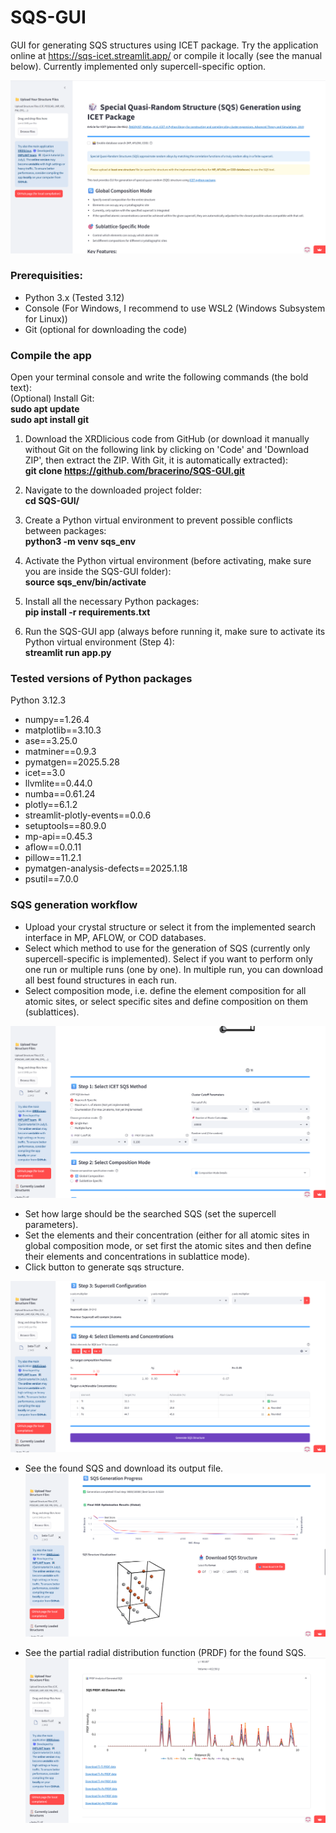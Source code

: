 # SQS-GUI
GUI for generating SQS structures using ICET package. Try the application online at https://sqs-icet.streamlit.app/ or compile it locally (see the manual below). 
Currently implemented only supercell-specific option. 

![SQS initial page](SQS_Illu/sqs_1.png)

### **Prerequisities**: 
- Python 3.x (Tested 3.12)
- Console (For Windows, I recommend to use WSL2 (Windows Subsystem for Linux))
- Git (optional for downloading the code)


### **Compile the app**  
Open your terminal console and write the following commands (the bold text):  
(Optional) Install Git:  
      **sudo apt update**  
      **sudo apt install git**    
      
1) Download the XRDlicious code from GitHub (or download it manually without Git on the following link by clicking on 'Code' and 'Download ZIP', then extract the ZIP. With Git, it is automatically extracted):  
      **git clone https://github.com/bracerino/SQS-GUI.git**

2) Navigate to the downloaded project folder:  
      **cd SQS-GUI/**

3) Create a Python virtual environment to prevent possible conflicts between packages:  
      **python3 -m venv sqs_env**

4) Activate the Python virtual environment (before activating, make sure you are inside the SQS-GUI folder):  
      **source sqs_env/bin/activate**
   
5) Install all the necessary Python packages:  
      **pip install -r requirements.txt**

6) Run the SQS-GUI app (always before running it, make sure to activate its Python virtual environment (Step 4):  
      **streamlit run app.py**


### **Tested versions of Python packages**
Python 3.12.3  

- numpy==1.26.4  
- matplotlib==3.10.3  
- ase==3.25.0  
- matminer==0.9.3  
- pymatgen==2025.5.28
- icet==3.0
- llvmlite==0.44.0
- numba==0.61.24 
- plotly==6.1.2  
- streamlit-plotly-events==0.0.6  
- setuptools==80.9.0  
- mp-api==0.45.3  
- aflow==0.0.11  
- pillow==11.2.1  
- pymatgen-analysis-defects==2025.1.18
- psutil==7.0.0  

### SQS generation workflow 
- Upload your crystal structure or select it from the implemented search interface in MP, AFLOW, or COD databases.
- Select which method to use for the generation of SQS (currently only supercell-specific is implemented). Select if you want to perform only one run or multiple runs (one by one). In multiple run, you can download all best found structures in each run.
- Select composition mode, i.e. define the element composition for all atomic sites, or select specific sites and define composition on them (sublattices).

![Select SQS method and composition mode.](SQS_Illu/sqs_2.png)

- Set how large should be the searched SQS (set the supercell parameters).
- Set the elements and their concentration (either for all atomic sites in global composition mode, or set first the atomic sites and then define their elements and concentrations in sublattice mode).
- Click button to generate sqs structure.

![Set supercell.](SQS_Illu/sqs_3.png)

- See the found SQS and download its output file.
![Found SQS, output file.](SQS_Illu/sqs_4.png)

- See the partial radial distribution function (PRDF) for the found SQS.
![Found SQS, output file.](SQS_Illu/sqs_5.png)
